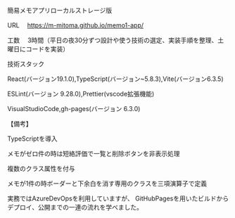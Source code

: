 簡易メモアプリローカルストレージ版

URL 　https://m-mitoma.github.io/memo1-app/

工数　 3時間（平日の夜30分ずつ設計や使う技術の選定、実装手順を整理、土曜日にコードを実装）

技術スタック

React(バージョン19.1.0),TypeScript(バージョン~5.8.3),Vite(バージョン6.3.5)

ESLint(バージョン 9.28.0),Prettier(vscode拡張機能)

VisualStudioCode,gh-pages(バージョン 6.3.0)

【備考】

TypeScriptを導入

メモがゼロ件の時は短絡評価で一覧と削除ボタンを非表示処理

複数のクラス属性を付与

メモが1件の時ボーダーと下余白を消す専用のクラスを三項演算子で定義

実務ではAzureDevOpsを利用していますが、
GitHubPagesを用いたビルドからデプロイ、公開までの一連の流れを学べました。